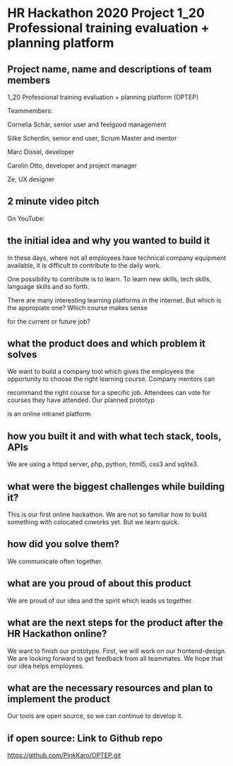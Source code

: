 # HR Hackathon 2020 Project 1_20 Professional training evaluation + planning platform 

## Project name, name and descriptions of team members

1_20 Professional training evaluation + planning platform (OPTEP)

Teammembers:

Cornelia Schär, senior user and feelgood management

Silke Scherdin, senior end user, Scrum Master and mentor

Marc Dissel, developer

Carolin Otto, developer and project manager

Ze, UX designer

## 2 minute video pitch
On YouTube: 

## the initial idea and why you wanted to build it

In these days, where not all employees have technical company equipment available, it is difficult to contribute to the daily work.

One possibility to contribute is to learn. To learn new skills, tech skills, language skills and so forth.

There are many interesting learning platforms in the internet. But which is the appropiate one? Which course makes sense

for the current or future job?


## what the product does and which problem it solves

We want to build a company tool which gives the employees the opportunity to choose the right learning course. Company mentors can 

recommand the right course for a specific job. Attendees can vote for courses they have attended. Our planned prototyp

is an online intranet platform.


## how you built it and with what tech stack, tools, APIs

We are using a httpd server, php, python, html5, css3 and sqlite3.


## what were the biggest challenges while building it?

This is our first online hackathon. We are not so familiar how to build something with colocated coworks yet. But we learn quick.


## how did you solve them?

We communicate often together. 


## what are you proud of about this product

We are proud of our idea and the spirit which leads us together.


## what are the next steps for the product after the HR Hackathon online?

We want to finish our prototype. First, we will work on our frontend-design. 
We are looking forward to get feedback from all teammates. We hope that our idea helps employees.


## what are the necessary resources and plan to implement the product

Our tools are open source, so we can continue to develop it. 


## if open source: Link to Github repo

https://github.com/PinkKaro/OPTEP.git


